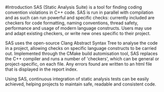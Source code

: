 #Introduction
SAS (Static Analysis Suite) is a tool for finding coding convention violations in C++ code. SAS is run in parallel with compilation and as such can run powerful and specific checks: currently included are checkers for code formatting, naming conventions, thread safety, performance and usage of modern language constructs. Users may use and adapt existing checkers, or write new ones specific to their project.

SAS uses the open-source Clang Abstract Syntax Tree to analyse the code in a project, allowing checks on specific language constructs to be carried out. Implemented through the CMake build automisation tool, SAS replaces the C++ compiler and runs a number of 'checkers', which can be general or project-specific, on each file. Any errors found are written to an html file that is displayed in the report index.

Using SAS, continuous integration of static analysis tests can be easily achieved, helping projects to maintain safe, readable and consistent code.
